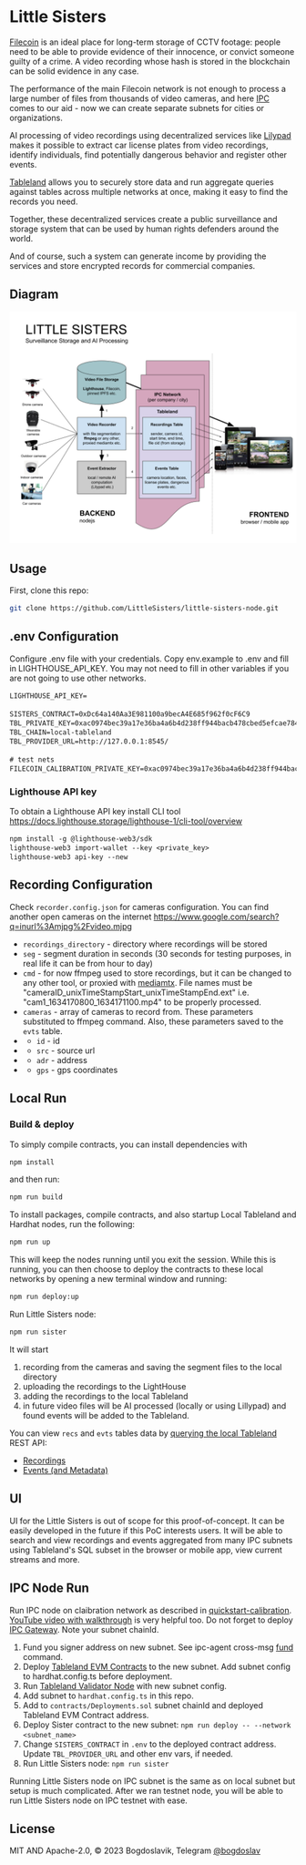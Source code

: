 # Little Sisters

[Filecoin](https://filecoin.io/) is an ideal place for long-term storage of CCTV footage: people need to be able to provide evidence of their innocence, or convict someone guilty of a crime. A video recording whose hash is stored in the blockchain can be solid evidence in any case.

The performance of the main Filecoin network is not enough to process a large number of files from thousands of video cameras, and here [IPC](https://ipc.space/) comes to our aid - now we can create separate subnets for cities or organizations.

AI processing of video recordings using decentralized services like [Lilypad](https://docs.lilypadnetwork.org/) makes it possible to extract car license plates from video recordings, identify individuals, find potentially dangerous behavior and register other events.

[Tableland](https://tableland.xyz/) allows you to securely store data and run aggregate queries against tables across multiple networks at once, making it easy to find the records you need.

Together, these decentralized services create a public surveillance and storage system that can be used by human rights defenders around the world.

And of course, such a system can generate income by providing the services and store encrypted records for commercial companies.

## Diagram

![alt text](/docs/diagram.png "Little Sister Tableland Diagram")

## Usage

First, clone this repo:

```sh
git clone https://github.com/LittleSisters/little-sisters-node.git
```
## .env Configuration
Configure .env file with your credentials. Copy env.example to .env and fill in LIGHTHOUSE_API_KEY.
You may not need to fill in other variables if you are not going to use other networks.
```
LIGHTHOUSE_API_KEY=

SISTERS_CONTRACT=0xDc64a140Aa3E981100a9becA4E685f962f0cF6C9
TBL_PRIVATE_KEY=0xac0974bec39a17e36ba4a6b4d238ff944bacb478cbed5efcae784d7bf4f2ff80
TBL_CHAIN=local-tableland
TBL_PROVIDER_URL=http://127.0.0.1:8545/

# test nets
FILECOIN_CALIBRATION_PRIVATE_KEY=0xac0974bec39a17e36ba4a6b4d238ff944bacb478cbed5efcae784d7bf4f2ff80
```
### Lighthouse API key
To obtain a Lighthouse API key install CLI tool https://docs.lighthouse.storage/lighthouse-1/cli-tool/overview
```
npm install -g @lighthouse-web3/sdk
lighthouse-web3 import-wallet --key <private_key>
lighthouse-web3 api-key --new
```
## Recording Configuration
Check `recorder.config.json` for cameras configuration. You can find another open cameras on the internet
https://www.google.com/search?q=inurl%3Amjpg%2Fvideo.mjpg

* `recordings_directory` - directory where recordings will be stored
* `seg` - segment duration in seconds (30 seconds for testing purposes, in real life it can be from hour to day)
* `cmd` - for now  ffmpeg used to store recordings, but it can be changed to any other tool, or proxied with [mediamtx](https://github.com/bluenviron/mediamtx).
  File names must be "cameraID_unixTimeStampStart_unixTimeStampEnd.ext" i.e. "cam1_1634170800_1634171100.mp4" to be properly processed.
* `cameras` - array of cameras to record from. These parameters substituted to ffmpeg command. Also, these parameters saved to the `evts` table.
* * `id` - id
* * `src` - source url
* * `adr` - address
* * `gps` - gps coordinates

## Local Run
### Build & deploy

To simply compile contracts, you can install dependencies with 
```sh
npm install
```
and then run:

```sh
npm run build
```

To install packages, compile contracts, and also startup Local Tableland and Hardhat nodes, run the following:

```sh
npm run up
```

This will keep the nodes running until you exit the session. While this is running, you can then choose to deploy the contracts to these local networks by opening a new terminal window and running:

```sh
npm run deploy:up
```

Run Little Sisters node:
```sh
npm run sister
```

It will start 
1. recording from the cameras and saving the segment files to the local directory 
2. uploading the recordings to the LightHouse
3. adding the recordings to the local Tableland
4. in future video files will be AI processed (locally or using Lillypad) and found events will be added to the Tableland.

You can view `recs` and `evts` tables data by [querying the local Tableland](https://docs.tableland.xyz/quickstarts/local-tableland#rest-api) REST API:
* [Recordings](http://localhost:8080/api/v1/query?statement=select%20%2A%20from%20recs_31337_2)
* [Events (and Metadata)](http://localhost:8080/api/v1/query?statement=select%20%2A%20from%20evts_31337_3)

## UI

UI for the Little Sisters is out of scope for this proof-of-concept. It can be easily developed in the future if this PoC interests users. 
It will be able to search and view recordings and events aggregated from many IPC subnets using Tableland's SQL subset in the browser or mobile app, view current streams and more.

## IPC Node Run
Run IPC node on claibration network as described in [quickstart-calibration]( https://github.com/consensus-shipyard/ipc-agent/blob/main/docs/quickstart-calibration.md).
[YouTube video with walkthrough](https://www.youtube.com/watch?v=5ik6y3n53mk) is very helpful too.
Do not forget to deploy [IPC Gateway](https://github.com/consensus-shipyard/ipc-agent/blob/main/docs/quickstart-calibration.md#step-11-deploy-ipc-gateway-optional).
Note your subnet chainId.

1. Fund you signer address on new subnet. See ipc-agent cross-msg [fund](https://github.com/consensus-shipyard/ipc-agent/blob/main/docs/usage.md#fund) command.
2. Deploy [Tableland EVM Contracts](https://github.com/tablelandnetwork/evm-tableland.git) to the new subnet. Add subnet config to hardhat.config.ts before deployment.
3. Run [Tableland Validator Node](https://github.com/tablelandnetwork/go-tableland) with new subnet config.
4. Add subnet to `hardhat.config.ts` in this repo.
4. Add to `contracts/Deployments.sol` subnet chainId and deployed Tableland EVM Contract address.
5. Deploy Sister contract to the new subnet: `npm run deploy -- --network <subnet_name>`
6. Change `SISTERS_CONTRACT` in `.env` to the deployed contract address. Update `TBL_PROVIDER_URL` and other env vars, if needed.
7. Run Little Sisters node: `npm run sister`

Running Little Sisters node on IPC subnet is the same as on local subnet but setup is much complicated.
After we ran testnet node, you will be able to run Little Sisters node on IPC testnet with ease.

## License

MIT AND Apache-2.0,
© 2023 Bogdoslavik,
Telegram [@bogdoslav](https://t.me/bogdoslav)

